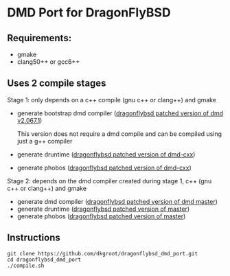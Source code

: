 # DMD Port for DragonFlyBSD

## Requirements:
 - gmake
 - clang50++ or gcc6++

## Uses 2 compile stages

Stage 1: only depends on a c++ compile (gnu c++ or clang++) and gmake
- generate bootstrap dmd compiler ([dragonflybsd patched version of dmd v2.067.1](https://github.com/dkgroot/dmd/tree/dragonflybsd_v2.067.1))

  This version does not require a dmd compile and can be compiled using just a g++ compiler
- generate druntime ([dragonflybsd patched version of dmd-cxx](https://github.com/dkgroot/druntime/tree/dmd-cxx))
- generate phobos ([dragonflybsd patched version of dmd-cxx](https://github.com/dkgroot/phobos/tree/dmd-cxx))

Stage 2: depends on the dmd compiler created during stage 1, c++ (gnu c++ or clang++) and gmake
- generate dmd compiler ([dragonflybsd patched version of dmd master](https://github.com/dkgroot/dmd/tree/master))
- generate druntime ([dragonflybsd patched version of master](https://github.com/dkgroot/druntime/tree/master))
- generate phobos ([dragonflybsd patched version of master](https://github.com/dkgroot/phobos/tree/master))

## Instructions

```
git clone https://github.com/dkgroot/dragonflybsd_dmd_port.git
cd dragonflybsd_dmd_port
./compile.sh
```
